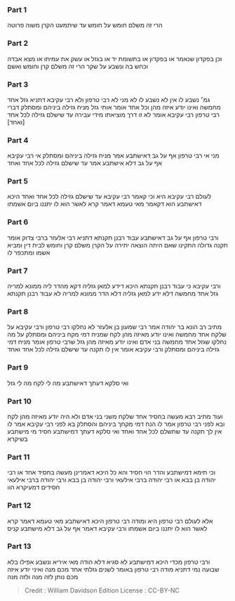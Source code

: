 
### Part 1
הרי זה משלם חומש על חומש עד שיתמעט הקרן משוה פרוטה 

### Part 2
וכן בפקדון שנאמר או בפקדון או בתשומת יד או בגזל או עשק את עמיתו או מצא אבדה וכחש בה ונשבע על שקר הרי זה משלם קרן וחומש ואשם

### Part 3
גמ׳ נשבע לו אין לא נשבע לו לא מני לא רבי טרפון ולא רבי עקיבא דתניא גזל אחד מחמשה ואינו יודע איזה מהן וכל אחד אומר אותי גזל מניח גזילה ביניהם ומסתלק דברי רבי טרפון רבי עקיבא אומר לא זו דרך מוציאתו מידי עבירה עד שישלם גזילה לכל אחד [ואחד]

### Part 4
מני אי רבי טרפון אף על גב דאישתבע אמר מניח גזילה ביניהם ומסתלק אי רבי עקיבא אף על גב דלא אישתבע אמר עד שישלם גזילה לכל אחד ואחד

### Part 5
לעולם רבי עקיבא היא וכי קאמר רבי עקיבא עד שישלם גזילה לכל אחד ואחד היכא דאישתבע הוא דקאמר מאי טעמא דאמר קרא לאשר הוא לו יתננו ביום אשמתו

### Part 6
ורבי טרפון אף על גב דאישתבע עבוד רבנן תקנתא דתניא רבי אלעזר ברבי צדוק אומר תקנה גדולה התקינו שאם היתה הוצאה יתירה על הקרן משלם קרן וחומש לבית דין ומביא אשמו ומתכפר לו

### Part 7
ורבי עקיבא כי עבוד רבנן תקנתא היכא דידע למאן גזליה דקא מהדר ליה ממונא למריה גזל אחד מחמשה דלא ידע למאן גזליה דלא הדר ממונא למריה לא עבוד רבנן תקנתא

### Part 8
מתיב רב הונא בר יהודה אמר רבי שמעון בן אלעזר לא נחלקו רבי טרפון ורבי עקיבא על שלקח אחד מחמשה ואינו יודע מאיזה מהן לקח שמניח דמי מקח ביניהם ומסתלק על מה נחלקו שגזל אחד מחמשה בני אדם ואינו יודע מאיזה מהן גזל שרבי טרפון אומר מניח דמי גזילה ביניהם ומסתלק ורבי עקיבא אומר אין לו תקנה עד שישלם גזילה לכל אחד ואחד

### Part 9
ואי סלקא דעתך דאישתבע מה לי לקח מה לי גזל 

### Part 10
ועוד מתיב רבא מעשה בחסיד אחד שלקח משני בני אדם ולא היה יודע מאיזה מהן לקח ובא לפני רבי טרפון אמר לו הנח דמי מקחך ביניהם והסתלק בא לפני רבי עקיבא אמר לו אין לך תקנה עד שתשלם לכל אחד ואחד ואי סלקא דעתך דמישתבע חסיד מי מישתבע בשיקרא

### Part 11
וכי תימא דמישתבע והדר הוי חסיד והא כל היכא דאמרינן מעשה בחסיד אחד או רבי יהודה בן בבא או רבי יהודה ברבי אילעאי ורבי יהודה בן בבא ורבי יהודה ברבי אילעאי חסידים דמעיקרא הוו

### Part 12
אלא לעולם רבי טרפון היא ומודה רבי טרפון היכא דאישתבע מאי טעמא דאמר קרא לאשר הוא לו יתננו ביום אשמתו ורבי עקיבא דאמר אף על גב דלא מישתבע קניס

### Part 13
ורבי טרפון מכדי היכא דמישתבע לא סגיא דלא הודה מאי איריא ונשבע אפילו בלא שבועה נמי דתניא מודה רבי טרפון באומר לשנים גזלתי אחד מכם מנה ואיני יודע איזה מכם נותן לזה מנה ולזה מנה

>Credit : William Davidson Edition
>License : CC-BY-NC